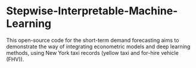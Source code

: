 # Stepwise-Interpretable-Machine-Learning

This open-source code for the short-term demand forecasting aims to demonstrate the way of integrating econometric models and deep learning methods, using New York taxi records (yellow taxi and for-hire vehicle (FHV)).
